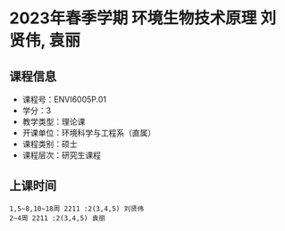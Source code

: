 # 2023年春季学期 环境生物技术原理 刘贤伟, 袁丽






## 课程信息

- 课程号：ENVI6005P.01
- 学分：3
- 教学类型：理论课
- 开课单位：环境科学与工程系（直属）
- 课程类别：硕士
- 课程层次：研究生课程

## 上课时间

```
1,5~8,10~18周 2211 :2(3,4,5) 刘贤伟
2~4周 2211 :2(3,4,5) 袁丽
```

